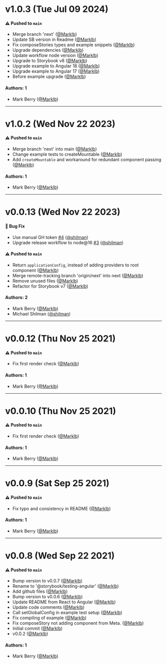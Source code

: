 # v1.0.3 (Tue Jul 09 2024)

#### ⚠️ Pushed to `main`

- Merge branch 'next' ([@Marklb](https://github.com/Marklb))
- Update SB version in Readme ([@Marklb](https://github.com/Marklb))
- Fix composeStories types and example snippets ([@Marklb](https://github.com/Marklb))
- Upgrade dependencies ([@Marklb](https://github.com/Marklb))
- Update workflow node version ([@Marklb](https://github.com/Marklb))
- Upgrade to Storybook v8 ([@Marklb](https://github.com/Marklb))
- Upgrade example to Angular 18 ([@Marklb](https://github.com/Marklb))
- Upgrade example to Angular 17 ([@Marklb](https://github.com/Marklb))
- Before example upgrade ([@Marklb](https://github.com/Marklb))

#### Authors: 1

- Mark Berry ([@Marklb](https://github.com/Marklb))

---

# v1.0.2 (Wed Nov 22 2023)

#### ⚠️ Pushed to `main`

- Merge branch 'next' into main ([@Marklb](https://github.com/Marklb))
- Change example tests to createMountable ([@Marklb](https://github.com/Marklb))
- Add `createMountable` and workaround for redundant component passing ([@Marklb](https://github.com/Marklb))

#### Authors: 1

- Mark Berry ([@Marklb](https://github.com/Marklb))

---

# v0.0.13 (Wed Nov 22 2023)

#### 🐛 Bug Fix

- Use manual GH token [#4](https://github.com/storybookjs/testing-angular/pull/4) ([@shilman](https://github.com/shilman))
- Upgrade release workflow to node@16 [#3](https://github.com/storybookjs/testing-angular/pull/3) ([@shilman](https://github.com/shilman))

#### ⚠️ Pushed to `main`

- Return `applicationConfig`, instead of adding providers to root component ([@Marklb](https://github.com/Marklb))
- Merge remote-tracking branch 'origin/next' into next ([@Marklb](https://github.com/Marklb))
- Remove unused files ([@Marklb](https://github.com/Marklb))
- Refactor for Storybook v7 ([@Marklb](https://github.com/Marklb))

#### Authors: 2

- Mark Berry ([@Marklb](https://github.com/Marklb))
- Michael Shilman ([@shilman](https://github.com/shilman))

---

# v0.0.12 (Thu Nov 25 2021)

#### ⚠️ Pushed to `main`

- Fix first render check ([@Marklb](https://github.com/Marklb))

#### Authors: 1

- Mark Berry ([@Marklb](https://github.com/Marklb))

---

# v0.0.10 (Thu Nov 25 2021)

#### ⚠️ Pushed to `main`

- Fix first render check ([@Marklb](https://github.com/Marklb))

#### Authors: 1

- Mark Berry ([@Marklb](https://github.com/Marklb))

---

# v0.0.9 (Sat Sep 25 2021)

#### ⚠️ Pushed to `main`

- Fix typo and consistency in README ([@Marklb](https://github.com/Marklb))

#### Authors: 1

- Mark Berry ([@Marklb](https://github.com/Marklb))

---

# v0.0.8 (Wed Sep 22 2021)

#### ⚠️ Pushed to `main`

- Bump version to v0.0.7 ([@Marklb](https://github.com/Marklb))
- Rename to '@storybook/testing-angular' ([@Marklb](https://github.com/Marklb))
- Add github files ([@Marklb](https://github.com/Marklb))
- Bump version to v0.0.6 ([@Marklb](https://github.com/Marklb))
- Update README from React to Angular ([@Marklb](https://github.com/Marklb))
- Update code comments ([@Marklb](https://github.com/Marklb))
- Call setGlobalConfig in example test setup ([@Marklb](https://github.com/Marklb))
- Fix compiling of example ([@Marklb](https://github.com/Marklb))
- Fix composeStory not adding component from Meta. ([@Marklb](https://github.com/Marklb))
- Initial commit ([@Marklb](https://github.com/Marklb))
- v0.0.2 ([@Marklb](https://github.com/Marklb))

#### Authors: 1

- Mark Berry ([@Marklb](https://github.com/Marklb))
